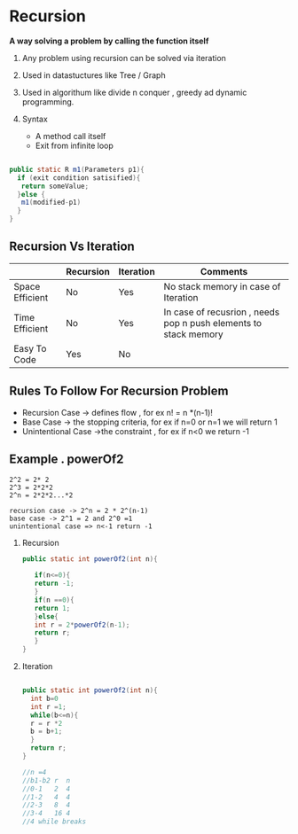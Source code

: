 # Recursion

 **A way solving a problem by calling the function itself**
 
 1. Any problem using recursion can be solved via iteration

 1. Used in datastuctures like Tree / Graph
 1. Used in algorithum like divide n conquer , greedy ad dynamic programming.

 1. Syntax
    - A method call itself
    - Exit from infinite loop
  
  ```java
  
  public static R m1(Parameters p1){
    if (exit condition satisified){
     return someValue;
    }else {
     m1(modified-p1)
    }
  }
  ```
 
 ## Recursion Vs Iteration 
 
|                  | Recursion    | Iteration | Comments
| -----------------| ------------ |-----------|----------
| Space Efficient  | No           |  Yes      | No stack memory in case of Iteration
| Time Efficient   | No           |  Yes      | In case of recusrion , needs pop n push elements to stack memory
| Easy To Code     | Yes          |  No       | 


## Rules To Follow For Recursion Problem
  - Recursion Case -> defines flow , for ex  n! = n *(n-1)!
  - Base Case  -> the stopping criteria, for ex if n=0 or n=1 we will return 1
  - Unintentional Case ->the constraint , for ex if n<0 we return -1

## Example . powerOf2 


   ```
   2^2 = 2* 2
   2^3 = 2*2*2
   2^n = 2*2*2...*2
   
   recursion case -> 2^n = 2 * 2^(n-1)
   base case -> 2^1 = 2 and 2^0 =1
   unintentional case => n<-1 return -1 
   ```
   
1. Recursion
   
   ```java
   public static int powerOf2(int n){
      
      if(n<=0){
      return -1;
      }
      if(n ==0){
      return 1;
      }else{
      int r = 2*powerOf2(n-1);
      return r;
      }
   }
   ```

2. Iteration   
   
   ```java
   
   public static int powerOf2(int n){
     int b=0
     int r =1;
     while(b<=n){
     r = r *2
     b = b+1;
     }
     return r;
   }
   
   //n =4
   //b1-b2 r  n
   //0-1   2  4
   //1-2   4  4
   //2-3   8  4
   //3-4   16 4 
   //4 while breaks
   ```


